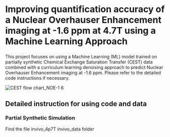 # Improving quantification accuracy of a Nuclear Overhauser Enhancement imaging at -1.6 ppm at 4.7T using a Machine Learning Approach

###
This project focuses on using a Machine Learning (ML) model trained on partially synthetic Chemical Exchange Saturation Transfer (CEST) data combined with a curriculum learning denoising approach to predict Nuclear Overhauser Enhancement imaging at -1.6 ppm. Please refer to the detailed code instructions if necessary.

![CEST flow chart_NOE-1 6](https://github.com/user-attachments/assets/debdc61d-2865-4eae-80df-cafcb45b59c5)

## Detailed instruction for using code and data
### Partial Synthetic Simulation
Find the file invivo_4p7T invivo_data folder

